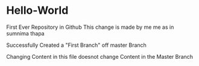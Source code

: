 # Hello-World
First Ever Repository in Github
This change is made by me
me as in sumnima thapa

Successfully Created a "First Branch" off master Branch

Changing Content in this file doesnot change Content in the Master Branch
